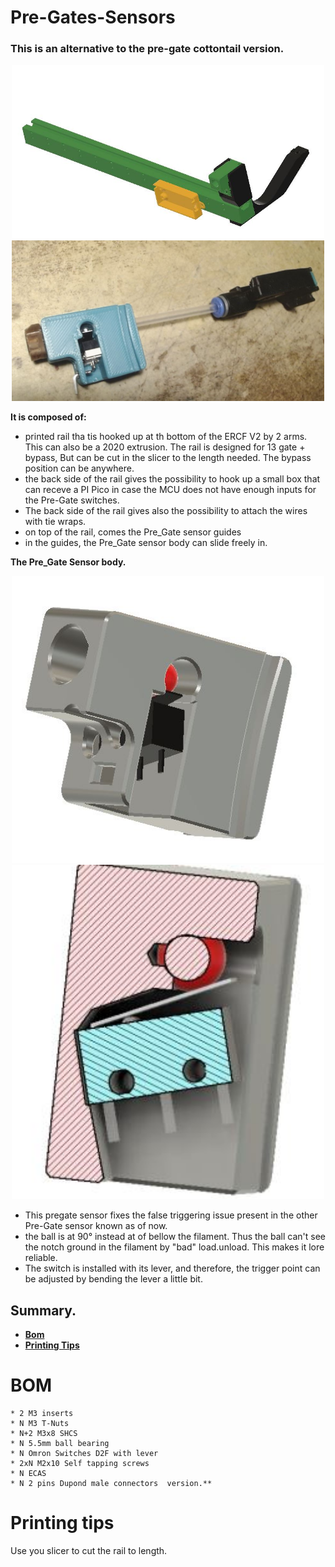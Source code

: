 # **Pre-Gates-Sensors**

### **This is an alternative to the pre-gate cottontail version.** 

<p align=center><img src="Images/Pre-gate-full.JPG" width="500" alt="Pre-gate.JPG"><img src="Images/Pregate&filament path.JPG" width="500" alt="Pre-gate.JPG"></p>

**It is composed of:**
  * printed rail tha tis hooked up at th bottom of the ERCF V2 by 2 arms. This can also be a 2020 extrusion. The rail is designed for 13 gate + bypass, But can be cut in the slicer to the length needed. The bypass position can be anywhere.
  * the back side of the rail gives the possibility to hook up a small box that can receve a PI Pico in case the MCU does not have enough inputs for the Pre-Gate switches.
  * The back side of the rail gives also the possibility to attach the wires with tie wraps.
  * on top of the rail, comes the Pre_Gate sensor guides
  * in the guides, the Pre_Gate sensor body can slide freely in.

**The Pre_Gate Sensor body.**
<p align=center><img src="Images/pre-gate-switch.JPG" width="500" alt="Pre-gate.JPG"><img src="Images/pregate cutout.JPG" width="500" alt="Pre-gate.JPG"></p>

  * This pregate sensor fixes the false triggering issue present in the other Pre-Gate sensor known as of now.
  * the ball is at 90° instead at of bellow the filament. Thus the ball can't see the notch ground in the filament by "bad" load.unload. This makes it lore reliable.
  * The switch is installed with its lever, and therefore, the trigger point can be adjusted by bending the lever a little bit.

## Summary.
* **[Bom](#bom)**
* **[Printing Tips](#printing-tips)**

 

# BOM
    * 2 M3 inserts
    * N M3 T-Nuts 
    * N+2 M3x8 SHCS
    * N 5.5mm ball bearing
    * N Omron Switches D2F with lever
    * 2xN M2x10 Self tapping screws
    * N ECAS
    * N 2 pins Dupond male connectors  version.** 



# **Printing tips**
Use you slicer to cut the rail to length.
